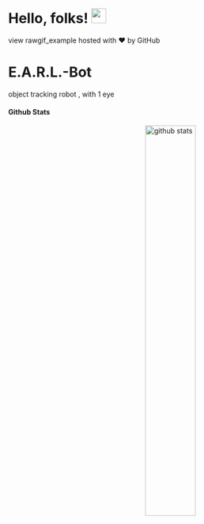 # Hello, folks! <img src="https://raw.githubusercontent.com/MartinHeinz/MartinHeinz/master/wave.gif" width="30px">
view rawgif_example hosted with ❤ by GitHub

# E.A.R.L.-Bot
object tracking robot , with 1 eye

#### Github Stats
<img src="https://github-readme-stats.vercel.app/api?username=VigilBushido&show_icons=true&theme=gotham" alt="github stats" width="45%" align="right"/>

